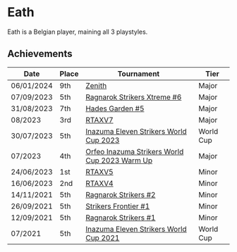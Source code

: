 # Eath

Eath is a Belgian player, maining all 3 playstyles.

## Achievements

|Date|Place|Tournament|Tier|
|-|-|-|-|
| 06/01/2024 | 9th | [Zenith](/inapedia/tournaments/misc/zenith.md) | Major |
| 07/09/2023 | 5th | [Ragnarok Strikers Xtreme #6](/inapedia/tournaments/ragna/ragnax6.md) | Major |
| 31/08/2023 | 7th | [Hades Garden #5](/inapedia/tournaments/hg/hg5.md) | Major |
| 08/2023 | 3rd | [RTAXV7](/inapedia/tournaments/rtaxv/rtaxv7.md) | Major |
| 30/07/2023 | 5th | [Inazuma Eleven Strikers World Cup 2023](/inapedia/tournaments/worldcup23.md) | World Cup |
| 07/2023 | 4th | [Orfeo Inazuma Strikers World Cup 2023 Warm Up](/inapedia/tournaments/misc/orfeowc.md) | Major |
| 24/06/2023 | 1st | [RTAXV5](/inapedia/tournaments/rtaxv/rtaxv5.md) | Minor |
| 16/06/2023 | 2nd | [RTAXV4](/inapedia/tournaments/rtaxv/rtaxv4.md) | Minor |
| 14/11/2021 | 5th | [Ragnarok Strikers #2](/inapedia/tournaments/ragna/ragna2.md) | Minor |
| 26/09/2021 | 5th | [Strikers Frontier #1](/inapedia/tournaments/sf/sf1.md) | Minor |
| 12/09/2021 | 5th | [Ragnarok Strikers #1](/inapedia/tournaments/ragna/ragna1.md) | Minor |
| 07/2021 | 5th | [Inazuma Eleven Strikers World Cup 2021](/inapedia/tournaments/worldcup21.md) | World Cup |
